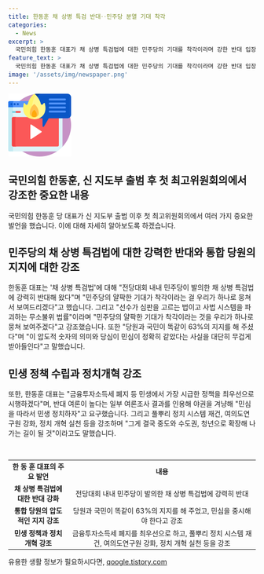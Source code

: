 ```yaml
---
title: 한동훈 채 상병 특검 반대‥민주당 분열 기대 착각
categories:
  - News
excerpt: >
  국민의힘 한동훈 대표가 채 상병 특검법에 대한 민주당의 기대를 착각이라며 강한 반대 입장을 피력했습니다. 새 지도부 출범 후 최고위원회의에서는 국민의힘이 분열될 것이라는 얄팍한 기대를 일축하며 민심을 중시하고 정책을 시행하겠다고 강조했습니다. 또한 풀뿌리 정치 시스템 재건, 여의도연구원 강화, 정치 개혁 등을 강조하며 나아가야 할 방향을 밝혔습니다.
feature_text: >
  국민의힘 한동훈 대표가 채 상병 특검법에 대한 민주당의 기대를 착각이라며 강한 반대 입장을 피력했습니다. 새 지도부 출범 후 최고위원회의에서는 국민의힘이 분열될 것이라는 얄팍한 기대를 일축하며 민심을 중시하고 정책을 시행하겠다고 강조했습니다. 또한 풀뿌리 정치 시스템 재건, 여의도연구원 강화, 정치 개혁 등을 강조하며 나아가야 할 방향을 밝혔습니다.
image: '/assets/img/newspaper.png'
---
```


<p><img src="/assets/img/news.png" alt="rentncar 속보" /></p>

<h2>국민의힘 한동훈, 신 지도부 출범 후 첫 최고위원회의에서 강조한 중요한 내용</h2>

<p data-ke-size="size16">국민의힘 한동훈 당 대표가 신 지도부 출범 이후 첫 최고위원회의에서 여러 가지 중요한 발언을 했습니다. 이에 대해 자세히 알아보도록 하겠습니다.</p>

<h2 data-ke-size="size26">민주당의 채 상병 특검법에 대한 강력한 반대와 통합 당원의 지지에 대한 강조</h2>

<p data-ke-size="size16">한동훈 대표는 '채 상병 특검법'에 대해 "전당대회 내내 민주당이 발의한 채 상병 특검법에 강력히 반대해 왔다"며 "민주당의 얄팍한 기대가 착각이라는 걸 우리가 하나로 뭉쳐서 보여드리겠다"고 했습니다. 그리고 "선수가 심판을 고르는 법이고 사법 시스템을 파괴하는 무소불위 법률"이라며 "민주당의 얄팍한 기대가 착각이라는 것을 우리가 하나로 뭉쳐 보여주겠다"고 강조했습니다. 또한 "당원과 국민이 똑같이 63%의 지지를 해 주셨다"며 "이 압도적 숫자의 의미와 당심이 민심이 정확히 같았다는 사실을 대단히 무겁게 받아들인다"고 말했습니다.</p>

<h2 data-ke-size="size26">민생 정책 수립과 정치개혁 강조</h2>

<p data-ke-size="size16">또한, 한동훈 대표는 "금융투자소득세 폐지 등 민생에서 가장 시급한 정책을 최우선으로 시행하겠다"며, 반대 여론이 높다는 일부 여론조사 결과를 인용해 야권을 겨냥해 "민심을 따라서 민생 정치하자"고 요구했습니다. 그리고 풀뿌리 정치 시스템 재건, 여의도연구원 강화, 정치 개혁 실천 등을 강조하며 "그게 결국 중도와 수도권, 청년으로 확장해 나가는 길이 될 것"이라고도 말했습니다.</p>

<p data-ke-size="size16">&nbsp;</p>

<table>
<tbody>
<tr>
<td style="text-align: center; height: 17px;"><b>한 동 훈 대표의 주요 발언</b></td>
<td style="text-align: center; height: 17px;"><b>내용</b></td>
</tr>
<tr>
<td style="text-align: center; height: 17px;"><b>채 상병 특검법에 대한 반대 강화</b></td>
<td style="text-align: center; height: 17px;">전당대회 내내 민주당이 발의한 채 상병 특검법에 강력히 반대</td>
</tr>
<tr>
<td style="text-align: center; height: 17px;"><b>통합 당원의 압도적인 지지 강조</b></td>
<td style="text-align: center; height: 17px;">당원과 국민이 똑같이 63%의 지지를 해 주었고, 민심을 중시해야 한다고 강조</td>
</tr>
<tr>
<td style="text-align: center; height: 17px;"><b>민생 정책과 정치개혁 강조</b></td>
<td style="text-align: center; height: 17px;">금융투자소득세 폐지를 최우선으로 하고, 풀뿌리 정치 시스템 재건, 여의도연구원 강화, 정치 개혁 실천 등을 강조</td>
</tr>
</tbody>
</table>
유용한 생활 정보가 필요하시다면, <a href="https://qoogle.tistory.com" rel="dofollow">qoogle.tistory.com</a>


